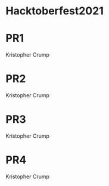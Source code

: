 # Hacktoberfest2021

# PR1
Kristopher Crump

# PR2
Kristopher Crump

# PR3
Kristopher Crump

# PR4
Kristopher Crump